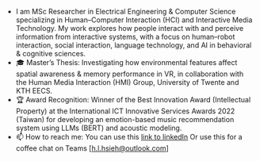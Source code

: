 - I am MSc Researcher in Electrical Engineering & Computer Science specializing in Human–Computer Interaction (HCI) and Interactive Media Technology. My work explores how people interact with and perceive information from interactive systems, with a focus on human–robot interaction, social interaction, language technology, and AI in behavioral & cognitive sciences.
- 🎓 Master’s Thesis: Investigating how environmental features affect spatial awareness & memory performance in VR, in collaboration with the Human Media Interaction (HMI) Group, University of Twente and KTH EECS.
- 🏆 Award Recognition: Winner of the Best Innovation Award (Intellectual Property) at the International ICT Innovative Services Awards 2022 (Taiwan) for developing an emotion-based music recommendation system using LLMs (BERT) and acoustic modeling.
- 📫 How to reach me: 
  You can use this [link to linkedIn](https://www.linkedin.com/in/han-lien-hsieh/)
  Or use this for a coffee chat on Teams [h.l.hsieh@outlook.com]

<!---
es520-hsieh/es520-hsieh is a ✨ special ✨ repository because its `README.md` (this file) appears on your GitHub profile.
You can click the Preview link to take a look at your changes.
--->
